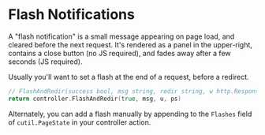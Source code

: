 # Flash Notifications

A "flash notification" is a small message appearing on page load, and cleared before the next request. 
It's rendered as a panel in the upper-right, contains a close button (no JS required), and fades away after a few seconds (JS required).

Usually you'll want to set a flash at the end of a request, before a redirect.

```go
// FlashAndRedir(success bool, msg string, redir string, w http.ResponseWriter, ps *cutil.PageState)
return controller.FlashAndRedir(true, msg, u, ps)
```

Alternately, you can add a flash manually by appending to the `Flashes` field of `cutil.PageState` in your controller action.
